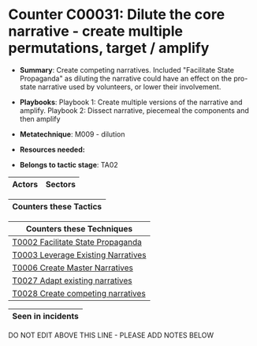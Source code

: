 # Counter C00031: Dilute the core narrative - create multiple permutations, target / amplify

* **Summary**: Create competing narratives. Included "Facilitate State Propaganda" as diluting the narrative could have an effect on the pro-state narrative used by volunteers, or lower their involvement.

* **Playbooks**: Playbook 1: Create multiple versions of the narrative and amplify. 
Playbook 2: Dissect narrative, piecemeal the components and then amplify

* **Metatechnique**: M009 - dilution

* **Resources needed:** 

* **Belongs to tactic stage**: TA02


| Actors | Sectors |
| ------ | ------- |



| Counters these Tactics |
| ---------------------- |



| Counters these Techniques |
| ------------------------- |
| [T0002 Facilitate State Propaganda](../techniques/T0002.md) |
| [T0003 Leverage Existing Narratives](../techniques/T0003.md) |
| [T0006 Create Master Narratives](../techniques/T0006.md) |
| [T0027 Adapt existing narratives](../techniques/T0027.md) |
| [T0028 Create competing narratives](../techniques/T0028.md) |



| Seen in incidents |
| ----------------- |


DO NOT EDIT ABOVE THIS LINE - PLEASE ADD NOTES BELOW